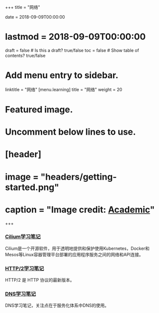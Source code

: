 +++
title = "网络"

date = 2018-09-09T00:00:00
# lastmod = 2018-09-09T00:00:00

draft = false  # Is this a draft? true/false
toc = false  # Show table of contents? true/false

# Add menu entry to sidebar.
linktitle = "网络"
[menu.learning]
  title = "网络"
  weight = 20

# Featured image.
# Uncomment below lines to use.
# [header]
# image = "headers/getting-started.png"
# caption = "Image credit: [**Academic**](https://github.com/gcushen/hugo-academic/)"
+++

### [Cilium学习笔记](https://skyao.io/learning-cilium/)

Cilium是一个开源软件，用于透明地提供和保护使用Kubernetes，Docker和Mesos等Linux容器管理平台部署的应用程序服务之间的网络和API连接。

### [HTTP/2学习笔记](https://skyao.io/learning-http2/)

HTTP/2 是 HTTP 协议的最新版本。

### [DNS学习笔记](https://skyao.io/learning-dns/)

DNS学习笔记，关注点在于服务化体系中DNS的使用。